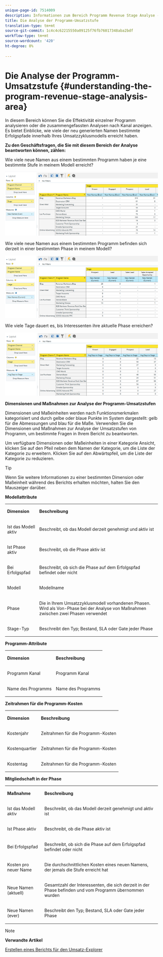 ```yaml
---
unique-page-id: 7514009
description: Informationen zum Bereich Programm Revenue Stage Analyse - Marketing Docs - Produktdokumentation
title: Die Analyse der Programm-Umsatzstufe
translation-type: tm+mt
source-git-commit: 1c4c4c62215550a09125f76fb76017348aba2bdf
workflow-type: tm+mt
source-wordcount: '420'
ht-degree: 0%

---
```



# Die Analyse der Programm-Umsatzstufe {#understanding-the-program-revenue-stage-analysis-area}

In diesem Bereich können Sie die Effektivität einzelner Programm analysieren oder die zusammengefassten Analysen nach Kanal anzeigen. Es bietet Einblicke, wie viele der neu generierten Namen bestimmte Erfolgspfade innerhalb Ihres Umsatzzyklusmodells erreicht haben.

**Zu den Geschäftsfragen, die Sie mit diesem Bereich der Analyse beantworten können, zählen:**

Wie viele neue Namen aus einem bestimmten Programm haben je eine bestimmte Stufe in meinem Modell erreicht?

![](assets/one-3.png)

Wie viele neue Namen aus einem bestimmten Programm befinden sich derzeit in einer bestimmten Phase in meinem Modell?

![](assets/two-3.png)

Wie viele Tage dauert es, bis Interessenten ihre aktuelle Phase erreichen?

![](assets/three-3.png)

**Dimensionen und Maßnahmen zur Analyse der Programm-Umsatzstufen**

Dimensionen und Maßeinheiten werden nach Funktionsmerkmalen kategorisiert und durch gelbe oder blaue Punkte im System dargestellt: gelb für die Abmessungen und blau für die Maße. Verwenden Sie die Dimensionen und Maßnahmen zur Analyse der Umsatzstufen von Programm, um bestimmte Fragen in Ihrem Bericht zu beantworten.

Um verfügbare Dimensionen oder Maßeinheiten in einer Kategorie Ansicht, klicken Sie auf den Pfeil neben dem Namen der Kategorie, um die Liste der Kategorie zu erweitern. Klicken Sie auf den Abwärtspfeil, um die Liste der Kategorie zu reduzieren.

>[!TIP]
>
>Wenn Sie weitere Informationen zu einer bestimmten Dimension oder Maßeinheit während des Berichts erhalten möchten, halten Sie den Mauszeiger darüber.

**Modellattribute**

<table> 
 <tbody> 
  <tr> 
   <td colspan="1" rowspan="1"><strong>Dimension</strong></td> 
   <td colspan="1" rowspan="1"><p><strong>Beschreibung</strong></p></td> 
  </tr> 
  <tr> 
   <td colspan="1" rowspan="1"><p>Ist das Modell aktiv</p></td> 
   <td colspan="1" rowspan="1"><p>Beschreibt, ob das Modell derzeit genehmigt und aktiv ist</p></td> 
  </tr> 
  <tr> 
   <td colspan="1" rowspan="1"><p>Ist Phase aktiv</p></td> 
   <td colspan="1" rowspan="1"><p>Beschreibt, ob die Phase aktiv ist</p></td> 
  </tr> 
  <tr> 
   <td colspan="1" rowspan="1"><p>Bei Erfolgspfad</p></td> 
   <td colspan="1" rowspan="1"><p>Beschreibt, ob sich die Phase auf dem Erfolgspfad befindet oder nicht</p></td> 
  </tr> 
  <tr> 
   <td colspan="1" rowspan="1"><p>Modell</p></td> 
   <td colspan="1" rowspan="1"><p>Modellname</p></td> 
  </tr> 
  <tr> 
   <td colspan="1" rowspan="1"><p>Phase</p></td> 
   <td colspan="1" rowspan="1"><p>Die in Ihrem Umsatzzyklusmodell vorhandenen Phasen. Wird als Von-Phase bei der Analyse von Maßnahmen zwischen zwei Phasen verwendet</p></td> 
  </tr> 
  <tr> 
   <td colspan="1" rowspan="1"><p>Stage-Typ</p></td> 
   <td colspan="1" rowspan="1"><p>Beschreibt den Typ; Bestand, SLA oder Gate jeder Phase</p></td> 
  </tr> 
 </tbody> 
</table>

**Programm-Attribute**

<table> 
 <tbody> 
  <tr> 
   <td colspan="1" rowspan="1"><p><strong>Dimension</strong></p></td> 
   <td colspan="1" rowspan="1"><p><strong>Beschreibung</strong></p></td> 
  </tr> 
  <tr> 
   <td colspan="1" rowspan="1"><p>Programm Kanal</p></td> 
   <td colspan="1" rowspan="1"><p>Programm Kanal</p></td> 
  </tr> 
  <tr> 
   <td colspan="1" rowspan="1"><p>Name des Programms</p></td> 
   <td colspan="1" rowspan="1"><p>Name des Programms</p></td> 
  </tr> 
 </tbody> 
</table>

**Zeitrahmen für die Programm-Kosten**

<table> 
 <tbody> 
  <tr> 
   <td colspan="1" rowspan="1"><p><strong>Dimension</strong></p></td> 
   <td colspan="1" rowspan="1"><p><strong>Beschreibung</strong></p></td> 
  </tr> 
  <tr> 
   <td colspan="1" rowspan="1"><p>Kostenjahr</p></td> 
   <td colspan="1" rowspan="1"><p>Zeitrahmen für die Programm-Kosten</p></td> 
  </tr> 
  <tr> 
   <td colspan="1" rowspan="1"><p>Kostenquartier</p></td> 
   <td colspan="1" rowspan="1"><p>Zeitrahmen für die Programm-Kosten</p></td> 
  </tr> 
  <tr> 
   <td colspan="1" rowspan="1"><p>Kostentag</p></td> 
   <td colspan="1" rowspan="1"><p>Zeitrahmen für die Programm-Kosten</p></td> 
  </tr> 
 </tbody> 
</table>

**Mitgliedschaft in der Phase**

<table> 
 <tbody> 
  <tr> 
   <td colspan="1" rowspan="1"><p><strong>Maßnahme</strong></p></td> 
   <td colspan="1" rowspan="1"><p><strong>Beschreibung</strong></p></td> 
  </tr> 
  <tr> 
   <td colspan="1" rowspan="1"><p>Ist das Modell aktiv</p></td> 
   <td colspan="1" rowspan="1"><p>Beschreibt, ob das Modell derzeit genehmigt und aktiv ist</p></td> 
  </tr> 
  <tr> 
   <td colspan="1" rowspan="1"><p>Ist Phase aktiv</p></td> 
   <td colspan="1" rowspan="1"><p>Beschreibt, ob die Phase aktiv ist</p></td> 
  </tr> 
  <tr> 
   <td colspan="1" rowspan="1"><p>Bei Erfolgspfad</p></td> 
   <td colspan="1" rowspan="1"><p>Beschreibt, ob sich die Phase auf dem Erfolgspfad befindet oder nicht</p></td> 
  </tr> 
  <tr> 
   <td colspan="1" rowspan="1"><p>Kosten pro neuer Name</p></td> 
   <td colspan="1" rowspan="1"><p>Die durchschnittlichen Kosten eines neuen Namens, der jemals die Stufe erreicht hat</p></td> 
  </tr> 
  <tr> 
   <td colspan="1" rowspan="1"><p>Neue Namen (aktuell)</p></td> 
   <td colspan="1" rowspan="1"><p>Gesamtzahl der Interessenten, die sich derzeit in der Phase befinden und vom Programm übernommen wurden</p></td> 
  </tr> 
  <tr> 
   <td colspan="1" rowspan="1"><p>Neue Namen (ever)</p></td> 
   <td colspan="1" rowspan="1"><p>Beschreibt den Typ; Bestand, SLA oder Gate jeder Phase</p></td> 
  </tr> 
 </tbody> 
</table>

>[!NOTE]
>
>**Verwandte Artikel**
>
>[Erstellen eines Berichts für den Umsatz-Explorer](../../../../product-docs/reporting/revenue-cycle-analytics/revenue-explorer/create-a-revenue-explorer-report.md)
